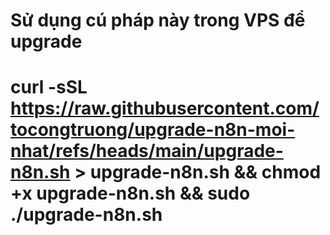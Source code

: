 # Sử dụng cú pháp này trong VPS để upgrade

# curl -sSL https://raw.githubusercontent.com/tocongtruong/upgrade-n8n-moi-nhat/refs/heads/main/upgrade-n8n.sh > upgrade-n8n.sh && chmod +x upgrade-n8n.sh && sudo ./upgrade-n8n.sh
